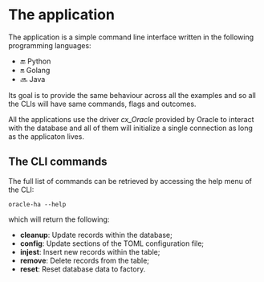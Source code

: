 # The application

The application is a simple command line interface written in the following
programming languages:

- :end: Python   
- :on: Golang   
- :soon: Java     

Its goal is to provide the same behaviour across all the examples and so all the
CLIs will have same commands, flags and outcomes.

All the applications use the driver *cx_Oracle* provided by Oracle to interact
with the database and all of them will initialize a single connection as long as
the applicaton lives.

## The CLI commands

The full list of commands can be retrieved by accessing the help menu of the
CLI:

    oracle-ha --help

which will return the following:

- **cleanup**: Update records within the database;
- **config**: Update sections of the TOML configuration file;
- **injest**: Insert new records within the table;
- **remove**: Delete records from the table;
- **reset**: Reset database data to factory.
